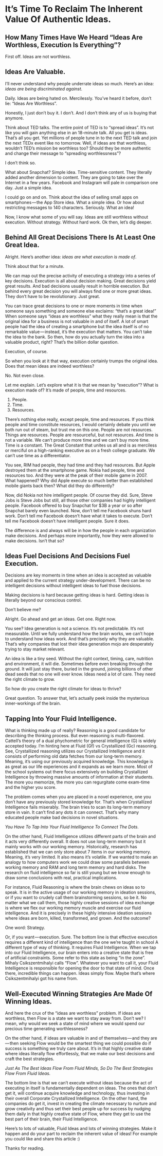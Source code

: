 # It’s Time To Reclaim The Inherent Value Of Authentic Ideas.
## How Many Times Have We Heard “Ideas Are Worthless, Execution Is Everything”?

First off. Ideas are not worthless.

## Ideas Are Valuable.

I’ll never understand why people underrate ideas so much. Here’s an idea: *ideas are being discriminated against*.

Daily. Ideas are being hated on. Mercilessly. You’ve heard it before, don’t lie: “Ideas Are Worthless”.

Honestly, I just don’t buy it. I don’t. And I don’t think any of us is buying that anymore.

Think about TED talks. The entire point of TED is to “spread ideas”. It’s not like you will gain anything else in an 18-minute talk. All you get is ideas. That’s all you get. Yet millions of people tune in to the next TED talk and join the next TEDx event like no tomorrow. Well, if ideas are that worthless, wouldn’t TED’s mission be worthless too? Should they be more authentic and change their message to “spreading worthlessness”?

I don’t think so.

What about Snapchat? Simple idea. Time-sensitive content. They literally added another dimension to content. They are going to take over the Internet in a few years. Facebook and Instagram will pale in comparison one day. Just a simple idea.

I could go on and on. Think about the idea of selling small apps on smartphones — the App Store idea. What a simple idea. Or how about restricting messages to 140 characters. Seriously. What an idea!

Now, I know what some of you will say. Ideas are still worthless without execution. Without strategy. Without hard work. Ok then, let’s dig deeper.

## Behind All Great Decisions There Is At Least One Great Idea.

Alright. Here’s another idea: *ideas are what execution is made of*.

Think about that for a minute.

We can map out the precise activity of executing a strategy into a series of key decisions. Execution is all about decision making. Great decisions yield great results. And bad decisions usually result in horrible execution. But behind every great decision you will always find one or more great ideas. They don’t have to be revolutionary. Just great.

You can trace great decisions to one or more moments in time when someone says something and someone else exclaims: “that’s a great idea!” When someone says “ideas are worthless” what they really mean is that the original idea for a business is not valuable in and of itself. A lot of smart people had the idea of creating a smartphone but the idea itself is of no remarkable value — instead, it’s the execution that matters. You can’t take the idea to the bank. So then, how do you actually turn the idea into a valuable product, right? That’s the billion dollar question.

Execution, of course.

So when you look at it that way, execution certainly trumps the original idea. Does that mean ideas are indeed worthless?

No. Not even close.

Let me explain. Let’s explore what it is that we mean by “execution”? What is execution made of? It’s made of people, time and resources.

1. People.
2. Time.
3. Resources.

There’s nothing else really, except people, time and resources. If you think people and time constitute resources, I would certainly debate you until we both run out of steam, but trust me on this one. People are not resources. Things are resources. People are resourceful, but not resources. And time is not a variable. We can’t produce more time and we can’t buy more time. Time is a constant. The Great Constant that unites us all and is as merciless or merciful on a high-ranking executive as on a fresh college graduate. We can’t use time as a differentiator.

You see, RIM had people, they had time and they had resources. But Apple destroyed them at the smartphone game. Nokia had people, time and resources too. And they were at the peak of their mobile game in 2007. What happened? Why did Apple execute so much better than established mobile giants back then? What did they do differently?

Now, did Nokia not hire intelligent people. Of course they did. Sure, Steve Jobs is Steve Jobs but still, all those other companies had highly intelligent people. Facebook offered to buy Snapchat for $3B a year or so after Snapchat barely even launched. Now, don’t tell me Facebook shuns hard work. Don’t tell me Facebook doesn’t have what it takes to execute. Don’t tell me Facebook doesn’t have intelligent people. Sure it does.

The difference is and always will be in how the people in each organization make decisions. And perhaps more importantly, how they were allowed to make decisions. Isn’t that so?

## Ideas Fuel Decisions And Decisions Fuel Execution.

Decisions are key moments in time when an idea is accepted as valuable and applied to the current strategy under-development. There can be no intelligent decisions without intelligent ideas to fuel those decisions.

Making decisions is hard because getting ideas is hard. Getting ideas is literally beyond our conscious control.

Don’t believe me?

Alright. Go ahead and get an ideas. Get one. Right now.

You see? Idea generation is not a science. It’s not predictable. It’s not measurable. Until we fully understand how the brain works, we can’t hope to understand how ideas work. And that’s precisely why they are valuable. That’s why companies that lost their idea generation mojo are desperately trying to stay market relevant.

An idea is like a tiny seed. Without the right context, timing, care, nutrition and environment, it will die. Sometimes before even breaking through the ground. It will just stay there, buried in the ground, joining billions of other dead seeds that no one will ever know. Ideas need a lot of care. They need the right climate to grow.

So how do you create the right climate for ideas to thrive?

Great question. To answer that, let’s actually peek inside the mysterious inner-workings of the brain.

## Tapping Into Your Fluid Intelligence.

What is thinking made up of really? Reasoning is a good candidate for describing the thinking process. But even reasoning is multi-flavored. Cattell’s theory of a dual phychometric for general intelligence (G) is widely accepted today. I’m hinting here at Fluid (Gf) vs Crystallized (Gc) reasoning. See, Crystallized reasoning utilizes our Crystallized Intelligence and it consists of performing old data fetches from our long-term memory. Meaning, it’s using our previously acquired knowledge. This knowledge is as great as our life experiences and it expands as we learn more. Most of the school systems out there focus extensively on building Crystallized Intelligence by throwing massive amounts of information at their students. The more you memorize, the more you can regurgitate come exam-time and the higher you score.

The problem comes when you are placed in a novel experience, one you don’t have any previously stored knowledge for. That’s when Crystallized Intelligence fails miserably. The brain tries to scan its long-term memory store in vain. It can’t find any dots it can connect. That’s why many educated people make bad decisions in novel situations.

*You Have To Tap Into Your Fluid Intelligence To Connect The Dots.*

On the other hand, Fluid Intelligence utilizes different parts of the brain and it acts very differently overall. It does not use long-term memory but it mainly works with our working memory. Historically, research has established that we can only store about 7 items in our working memory. Meaning, it’s very limited. It also means it’s volatile. If we wanted to make an analogy to how computers work we could draw some parallels between working memory and RAM and long term memory and hard disks. The research on fluid intelligence so far is still young but we know enough to draw some conclusions with real, practical implications.

For instance, Fluid Reasoning is where the brain chews on ideas so to speak. It is in the active usage of our working memory in ideation sessions, or if you want to crudely call them brainstorming sessions, so be it. No matter what we call them, those highly creative sessions of idea exchange is where we flex our working memory muscle and exercise our fluid intelligence. And it is precisely in these highly intensive ideation sessions where ideas are born, killed, transformed, and grown. And the outcome?

One word: Strategy.

Or, if you want — execution. Sure. The bottom line is that effective execution requires a different kind of intelligence than the one we’re taught in school A different type of way of thinking. It requires Fluid Intelligence. When we tap into our Fluid Intelligence, our brain enters into a creative state that is free of artificial constraints. Some refer to this state as being “in the zone”. Mihaly Csikszentmihalyi calls “Flow”. Whatever you want to call it, your Fluid Intelligence is responsible for opening the door to that state of mind. Once there, incredible things can happen. Ideas simply flow. Maybe that’s where Csikszentmihalyi got his name from.

## Well-Executed Winning Strategies Are Made Of Winning Ideas.

And here the crux of the “ideas are worthless” problem. If ideas are worthless, then Flow is a state we want to stay away from. Don’t we? I mean, why would we seek a state of mind where we would spend our precious time generating worthlessness?

On the other hand, if ideas are valuable in and of themselves — and they are — then seeking Flow would be the smartest thing we could possible do if success is something we truly care about. It’s in that highly creative state where ideas literally flow effortlessly, that we make our best decisions and craft the best strategies.

*Just As The Best Ideas Flow From Fluid Minds, So Do The Best Strategies Flow From Fluid Ideas.*

The bottom line is that we can’t execute without ideas because the act of executing in itself is fundamentally dependent on ideas. The ones that don’t get it, will continue acquire knowledge and technology, thus investing in their overall Corporate Crystallized Intelligence. On the other hand, the companies do get it, invest in creating the climate necessary to nurture and grow creativity and thus set their best people up for success by nudging them daily in that highly creative state of Flow, where they get to use the best part of their brain, their Fluid Intelligence.

Here’s to lots of valuable, Fluid Ideas and lots of winning strategies. Make it happen and do your part to reclaim the inherent value of ideas! For example you could like and share this article :)

Thanks for reading.
